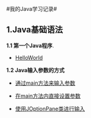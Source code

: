 #我的Java学习记录#
 
## 1.Java基础语法 ##
**1.1 第一个Java程序**.

-	[HelloWorld]()

**1.2 Java输入参数的方式**

-	[通过main方法来输入参数]()

-	[在main方法内直接设置参数]()

-	[使用JOptionPane类进行输入]()